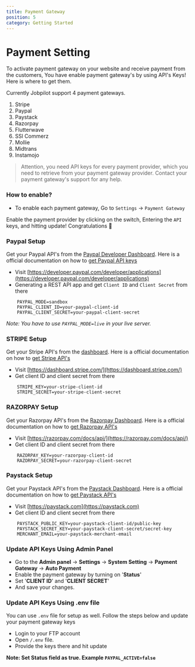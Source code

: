 ```yaml
---
title: Payment Gateway
position: 5
category: Getting Started
---
```


# Payment Setting
To activate payment gateway on your website and receive payment from the customers, You have enable payment gateway's by using API's Keys! Here is where to get them. 

Currently Jobpilot support 4 payment gateways.
1. Stripe
2. Paypal
3. Paystack
4. Razorpay
5. Flutterwave
5. SSl Commerz
5. Mollie
5. Midtrans
5. Instamojo


> Attention, you need API keys for every payment provider, which you need to retrieve from your payment gateway provider. Contact your payment gateway's support for any help.

### How to enable?
- To enable each payment gateway, Go to `Settings` -> `Payment Gateway`

Enable the payment provider by clicking on the switch, Entering the `API` keys, and hitting update! Congratulations 🎉

### Paypal Setup

Get your Paypal API's from the [Paypal Developer Dashboard](https://developer.paypal.com/developer/applications). Here is a official documentation on how to [get Paypal API keys](https://developer.paypal.com/home/)

- Visit  [https://developer.paypal.com/developer/applications](https://developer.paypal.com/developer/applications)
- Generating a REST API app and get `Client ID` and `Client Secret` from there


<!-- - Go to the **Admin panel** -> **Settings** -> **System Setting** -> **Payment Gateway** -> **Auto Payment**
- Enable the paypal feature from the '**Status**' field
- Set '**CLIENT ID**' and '**CLIENT SECRET**'
- And save your changes.

**Or use `/.env` file setup**

- Login to your FTP account
- Open `/.env` file.
- Provide the keys there. -->

```
    PAYPAL_MODE=sandbox
    PAYPAL_CLIENT_ID=your-paypal-client-id
    PAYPAL_CLIENT_SECRET=your-paypal-client-secret
```
*Note: You have to use `PAYPAL_MODE=live` in your live server.*

### STRIPE Setup
Get your Stripe API's from the [dashboard](https://dashboard.stripe.com/). Here is a official documentation on how to [get Stripe API's](https://stripe.com/docs/keys)

- Visit  [https://dashboard.stripe.com/](https://dashboard.stripe.com/)
- Get client ID and client secret from there

<!-- **Admin panel setup**

- Go to the **Admin panel** -> **Settings** -> **System Setting** -> **Payment Gateway** -> **Auto Payment**
- Enable the stripe feature from the '**Status**' field
- Set '**STRIPE KEY**' and '**STRIPE SECRET**'
- And save your changes.

**Or use `/.env` file setup**

- Login to your FTP account
- Open `/.env` file.
- Provide the keys there. -->

```
    STRIPE_KEY=your-stripe-client-id
    STRIPE_SECRET=your-stripe-client-secret
```

### RAZORPAY Setup
Get your Razorpay API's from the [Razorpay Dashboard](https://razorpay.com/). Here is a official documentation on how to [get Razorpay API's](https://razorpay.com/docs/api/)

- Visit  [https://razorpay.com/docs/api/](https://razorpay.com/docs/api/)
- Get client ID and client secret from there

<!-- **Admin panel setup**

- Go to the **Admin panel** -> **Settings** -> **System Setting** -> **Payment Gateway** -> **Auto Payment**
- Enable the razorpay feature from the '**Status**' field
- Set '**RAZORPAY KEY**' and '**RAZORPAY SECRET**'
- And save your changes.

**Or use `/.env` file setup**

- Login to your FTP account
- Open `/.env` file.
- Provide the keys there. -->

```
    RAZORPAY_KEY=your-razorpay-client-id
    RAZORPAY_SECRET=your-razorpay-client-secret
```

### Paystack Setup
Get your Paystack API's from the [Paystack Dashboard](https://paystack.com). Here is a official documentation on how to [get Paystack API's](https://paystack.zendesk.com/hc/en-us/articles/360011508199-How-do-I-generate-new-API-keys)

- Visit  [https://paystack.com](https://paystack.com)
- Get client ID and client secret from there

<!-- **Admin panel setup**

- Go to the **Admin panel** -> **Settings** -> **System Setting** -> **Payment Gateway** -> **Auto Payment**
- Enable the paystack feature from the '**Status**' field
- Set '**CLIENT ID**' and '**CLIENT SECRET**'
- And save your changes.

**Or use `/.env` file setup**

- Login to your FTP account
- Open `/.env` file.
- Provide the keys there and hit update -->

```
    PAYSTACK_PUBLIC_KEY=your-paystack-client-id/public-key
    PAYSTACK_SECRET_KEY=your-paystack-client-secret/secret-key
    MERCHANT_EMAIL=your-paystack-merchant-email
```
### Update API Keys Using Admin Panel

- Go to the **Admin panel** -> **Settings** -> **System Setting** -> **Payment Gateway** -> **Auto Payment**
- Enable the payment gateway by turning on '**Status**'
- Set '**CLIENT ID**' and '**CLIENT SECRET**'
- And save your changes.

### Update API Keys Using .env file
You can use `.env` file for setup as well. Follow the steps below and update your payment gateway keys

- Login to your FTP account
- Open `/.env` file.
- Provide the keys there and hit update

**Note: Set Status field as true. Example `PAYPAL_ACTIVE=false`**

